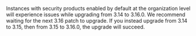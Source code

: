 Instances with security products enabled by default at the organization level will experience issues while upgrading from 3.14 to 3.16.0. We recommend waiting for the next 3.16 patch to upgrade. If you instead upgrade from 3.14 to 3.15, then from 3.15 to 3.16.0, the upgrade will succeed.
